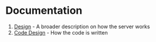 # Documentation

1. [Design](Design.md) - A broader description on how the server works
1. [Code Design](CodeDesign.md) - How the code is written